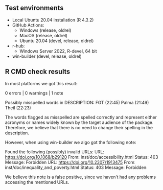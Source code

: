 ## Test environments

- Local Ubuntu 20.04 installation (R 4.3.2)
- GitHub Actions:
  - Windows (release, oldrel)
  - MacOS (release, oldrel)
  - Ubuntu 20.04 (devel, release, oldrel)
- r-hub:
  - Windows Server 2022, R-devel, 64 bit
- win-builder (devel, release, oldrel)

## R CMD check results

In most platforms we got this result:

0 errors | 0 warnings | 1 note

Possibly misspelled words in DESCRIPTION:
  FGT (22:45)
  Palma (21:49)
  Theil (22:23)

The words flagged as misspelled are spelled correctly and represent either
acronyms or names widely known by the target audience of the package.
Therefore, we believe that there is no need to change their spelling in the
description.

However, when using win-builder we algo got the following note:

Found the following (possibly) invalid URLs:
  URL: https://doi.org/10.1068/b29120
    From: inst/doc/accessibility.html
    Status: 403
    Message: Forbidden
  URL: https://doi.org/10.2307/1913475
    From: inst/doc/inequality_and_poverty.html
    Status: 403
    Message: Forbidden

We believe this note is a false positive, since we haven't had any problems
accessing the mentioned URLs.
